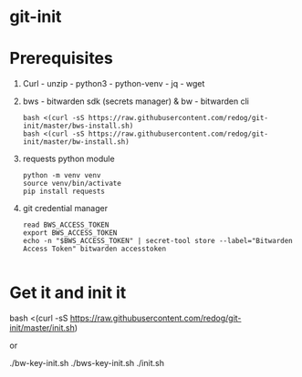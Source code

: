 git-init
========

# Prerequisites
  1. Curl - unzip - python3 - python-venv - jq - wget
  
  1. bws - bitwarden sdk (secrets manager) & bw - bitwarden cli
    
     ```
     bash <(curl -sS https://raw.githubusercontent.com/redog/git-init/master/bws-install.sh)
     bash <(curl -sS https://raw.githubusercontent.com/redog/git-init/master/bw-install.sh)
  1. requests python module
    
     ```
     python -m venv venv
     source venv/bin/activate
     pip install requests
  1. git credential manager

    
     ```  
     read BWS_ACCESS_TOKEN
     export BWS_ACCESS_TOKEN
     echo -n "$BWS_ACCESS_TOKEN" | secret-tool store --label="Bitwarden Access Token" bitwarden accesstoken


# Get it and init it

bash <(curl -sS https://raw.githubusercontent.com/redog/git-init/master/init.sh)

or

./bw-key-init.sh 
./bws-key-init.sh
./init.sh
